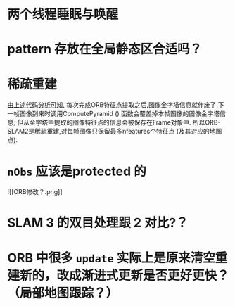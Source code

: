 
# 两个线程睡眠与唤醒
# pattern 存放在全局静态区合适吗？

# 稀疏重建
[由上述代码分析可知,](https://www.yuque.com/chenhai-7zi1m/se4n14/tr6dg3#7e5c4bf5) 每次完成ORB特征点提取之后,图像金字塔信息就作废了,下一帧图像到来时调用ComputePyramid () 函数会覆盖掉本帧图像的图像金字塔信息; 但从金字塔中提取的图像特征点的信息会被保存在Frame对象中. 所以ORB-SLAM2是稀疏重建,对每帧图像只保留最多nfeatures个特征点 (及其对应的地图点).

#  `nObs` 应该是protected 的
![[ORB修改？.png]]


#  SLAM 3 的双目处理跟 2 对比?？


# ORB 中很多 `update` 实际上是原来清空重建新的，改成渐进式更新是否更好更快？（局部地图跟踪？）


